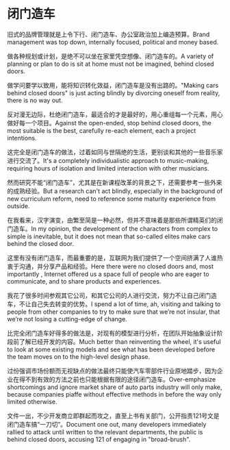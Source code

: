 # 闭门造车

<p><span class="chinese">旧式的品牌管理就是上令下行、闭门造车、办公室政治加上编造预算。</span><span class="english">Brand management was top down, internally focused, political and money based.</span></p>

<p><span class="chinese">做各种规划或计划，是绝不可以坐在家里凭空想像、闭门造车的。</span><span class="english">A variety of planning or plan to do is sit at home must not be imagined, behind closed doors.</span></p>

<p><span class="chinese">做学问要学以致用，能将知识转化效益，闭门造车是没有出路的。</span><span class="english">"Making cars behind closed doors" is just acting blindly by divorcing oneself from reality, there is no way out.</span></p>

<p><span class="chinese">反对漫无边际，杜绝闭门造车，最适合的才是最好的，用心重组每一个元素，用心做好每一个项目。</span><span class="english">Against the open-ended, stop behind closed doors, the most suitable is the best, carefully re-each element, each a project intentions.</span></p>

<p><span class="chinese">这完全是闭门造车的做法，过着如同与世隔绝的生活，更别谈和其他的一些音乐家进行交流了。</span><span class="english">It's a completely individualistic approach to music-making, requiring hours of isolation and limited interaction with other musicians.</span></p>

<p><span class="chinese">然而研究不能“闭门造车”，尤其是在新课程改革的背景之下，还需要参考一些外来的成熟经验。</span><span class="english">But a research can't act blindly, especially in the background of new curriculum reform, need to reference some maturity experience from outside.</span></p>

<p><span class="chinese">在我看来，汉字演变，由繁至简是一种必然，但并不意味着是那些所谓精英们的闭门造车。</span><span class="english">In my opinion, the development of the characters from complex to simple is inevitable, but it does not mean that so-called elites make cars behind the closed door.</span></p>

<p><span class="chinese">这里有没有闭门造车，而最重要的是，互联网为我们提供了一个空间挤满了人谁热衷于沟通，并分享产品和经验。</span><span class="english">Here there were no closed doors and, most importantly , Internet offered us a space full of people who are eager to communicate, and to share products and experiences.</span></p>

<p><span class="chinese">我花了很多时间参观其它公司，和其它公司的人进行交流，努力不让自己闭门造车，不让自己失去转变的优势。</span><span class="english">I spend a lot of time, ah, visiting and talking to people from other companies to try to make sure that we’re not insular, that we’re not losing a cutting-edge of change.</span></p>

<p><span class="chinese">比完全闭门造车好得多的做法是，对现有的模型进行分析，在团队开始抽象设计阶段前了解已经开发的内容。</span><span class="english">Much better than reinventing the wheel, it's useful to look at some existing models and see what has been developed before the team moves on to the high-level design phase.</span></p>

<p><span class="chinese">过份强调市场份额而无视缺点的做法最终只能使汽车零部件行业原地踏步，因为企业在得不到有效的方法之前也只能根据有限的途径闭门造车。</span><span class="english">Over-emphasize shortcomings and ignore market share of auto parts industry will only make, because companies piaffe without effective methods in before the way only limited otherwise.</span></p>

<p><span class="chinese">文件一出，不少开发商立即群起而攻之，直至上书有关部门，公开指责121号文是闭门造车搞“一刀切”。</span><span class="english">Document one out, many developers immediately rallied to attack until written to the relevant departments, the public is behind closed doors, accusing 121 of engaging in "broad-brush".</span></p>

